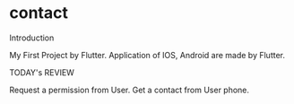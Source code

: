 # contact


Introduction

My First Project by Flutter.
Application of IOS, Android are made by Flutter.



TODAY's REVIEW

Request a permission from User.
Get a contact from User phone.